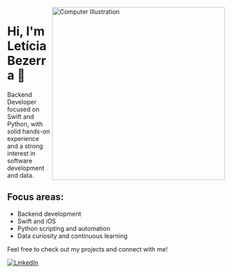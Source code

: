 <img src="https://raw.githubusercontent.com/MicaelliMedeiros/micaellimedeiros/master/image/computer-illustration.png" width="400px" align="right" alt="Computer Illustration">

# Hi, I'm Letícia Bezerra 👋

Backend Developer focused on Swift and Python, with solid hands-on experience and a strong interest in software development and data.

## Focus areas:
- Backend development  
- Swift and iOS  
- Python scripting and automation  
- Data curiosity and continuous learning  

Feel free to check out my projects and connect with me!

[![LinkedIn](https://img.shields.io/badge/-LinkedIn-0e76a8?style=flat-square&logo=Linkedin&logoColor=white)](https://www.linkedin.com/in/leticiabezerrag/)
